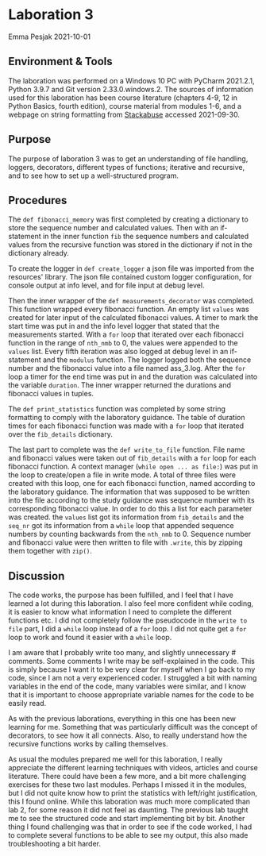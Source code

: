 # Laboration 3
Emma Pesjak 2021-10-01
## Environment & Tools
The laboration was performed on a Windows 10 PC with PyCharm 2021.2.1, Python 3.9.7 and Git version 2.33.0.windows.2. 
The sources of information used for this laboration has been course literature
(chapters 4-9, 12 in Python Basics, fourth edition), course material from modules 1-6,
and a webpage on string formatting from [Stackabuse](https://stackabuse.com/formatting-strings-with-python/) 
accessed 2021-09-30.

## Purpose
The purpose of laboration 3 was to get an understanding of file handling, loggers, decorators, different types of
functions; iterative and recursive, and to see how to set up a well-structured program. 

## Procedures

The `def fibonacci_memory` was first completed by creating a dictionary to store the sequence number and calculated 
values. Then with an if-statement in the inner function `fib` the sequence numbers and calculated values from the 
recursive function was stored in the dictionary if not in the dictionary already.

To create the logger in `def create_logger` a json file was imported from the resources' library. The json file 
contained custom logger configuration, for console output at info level, and for file input at debug level.

Then the inner wrapper of the `def measurements_decorator` was completed. This function wrapped every fibonacci 
function. An empty list `values` was created for later input of the calculated fibonacci values. 
A timer to mark the start time was put in and the info level logger that stated that the measurements started.
With a `for` loop that iterated over each fibonacci function in the range of `nth_nmb` to 0, the values were
appended to the `values` list. Every fifth iteration was also logged at debug level in an if-statement and the 
`modulus` function. The logger logged both the sequence number and the fibonacci value into a file named ass_3.log.
After the `for` loop a timer for the end time was put in and the duration was calculated into the variable `duration`.
The inner wrapper returned the durations and fibonacci values in tuples.

The `def print_statistics` function was completed by some string formatting to comply with the laboratory guidance.
The table of duration times for each fibonacci function was made with a `for` loop that iterated over the 
`fib_details` dictionary.

The last part to complete was the `def write_to_file` function. File name and fibonacci values were taken out of 
`fib_details` with a `for` loop for each fibonacci function. A context manager (`while open ... as file:`) was put in 
the loop to create/open a file in write mode. A total of three files were created with this loop, one for each fibonacci 
function, named according to the laboratory guidance. The information that was supposed to be written into the file 
according to the study guidance was sequence number with its corresponding fibonacci value. In order to do this
a list for each parameter was created. the `values` list got its information from `fib_details` and the `seq_nr`
got its information from a `while` loop that appended sequence numbers by counting backwards from the `nth_nmb` to 0.
Sequence number and fibonacci value were then written to file with `.write`, this by zipping them together with `zip()`. 

## Discussion

The code works, the purpose has been fulfilled, and I feel that I have learned a lot during this laboration. 
I also feel more confident while coding, it is easier to know what information I need to complete the 
different functions etc. I did not completely follow the pseudocode in the `write to file` part,
I did a `while` loop instead of a `for` loop. I did not quite get a `for` loop to work and found it easier with a 
`while` loop.

I am aware that I probably write too many, and slightly unnecessary # comments. Some comments I write may be
self-explained in the code. This is simply because I want it to be very clear for myself when I go back to my code, 
since I am not a very experienced coder. I struggled a bit with naming variables in the end of the code, many variables
were similar, and I know that it is important to choose appropriate variable names for the code to be easily read.

As with the previous laborations, everything in this one has been new learning for me. Something that was particularly
difficult was the concept of decorators, to see how it all connects. Also, to really understand how the recursive 
functions works by calling themselves.

As usual the modules prepared me well for this laboration, I really appreciate the different learning techniques
with videos, articles and course literature. There could have been a few more, and a bit more challenging exercises for
these two last modules. Perhaps I missed it in the modules, but I did not quite know how to print the statistics with 
left/right justification, this I found online. While this laboration was much more complicated than lab 2, 
for some reason it did not feel as daunting. The previous lab taught me to see the structured code and start 
implementing bit by bit. Another thing I found challenging was that in order to see if the code worked, I had to 
complete several functions to be able to see my output, this also made troubleshooting a bit harder. 
